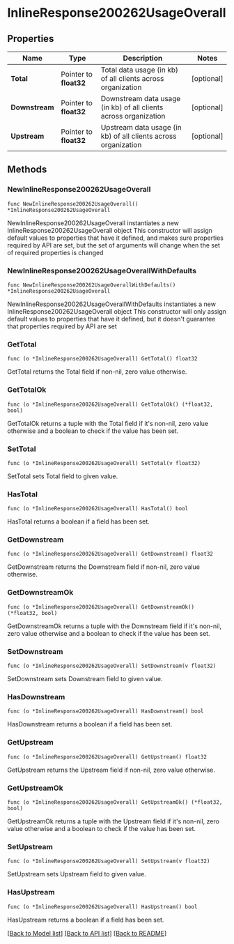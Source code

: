 # InlineResponse200262UsageOverall

## Properties

Name | Type | Description | Notes
------------ | ------------- | ------------- | -------------
**Total** | Pointer to **float32** | Total data usage (in kb) of all clients across organization | [optional] 
**Downstream** | Pointer to **float32** | Downstream data usage (in kb) of all clients across organization | [optional] 
**Upstream** | Pointer to **float32** | Upstream data usage (in kb) of all clients across organization | [optional] 

## Methods

### NewInlineResponse200262UsageOverall

`func NewInlineResponse200262UsageOverall() *InlineResponse200262UsageOverall`

NewInlineResponse200262UsageOverall instantiates a new InlineResponse200262UsageOverall object
This constructor will assign default values to properties that have it defined,
and makes sure properties required by API are set, but the set of arguments
will change when the set of required properties is changed

### NewInlineResponse200262UsageOverallWithDefaults

`func NewInlineResponse200262UsageOverallWithDefaults() *InlineResponse200262UsageOverall`

NewInlineResponse200262UsageOverallWithDefaults instantiates a new InlineResponse200262UsageOverall object
This constructor will only assign default values to properties that have it defined,
but it doesn't guarantee that properties required by API are set

### GetTotal

`func (o *InlineResponse200262UsageOverall) GetTotal() float32`

GetTotal returns the Total field if non-nil, zero value otherwise.

### GetTotalOk

`func (o *InlineResponse200262UsageOverall) GetTotalOk() (*float32, bool)`

GetTotalOk returns a tuple with the Total field if it's non-nil, zero value otherwise
and a boolean to check if the value has been set.

### SetTotal

`func (o *InlineResponse200262UsageOverall) SetTotal(v float32)`

SetTotal sets Total field to given value.

### HasTotal

`func (o *InlineResponse200262UsageOverall) HasTotal() bool`

HasTotal returns a boolean if a field has been set.

### GetDownstream

`func (o *InlineResponse200262UsageOverall) GetDownstream() float32`

GetDownstream returns the Downstream field if non-nil, zero value otherwise.

### GetDownstreamOk

`func (o *InlineResponse200262UsageOverall) GetDownstreamOk() (*float32, bool)`

GetDownstreamOk returns a tuple with the Downstream field if it's non-nil, zero value otherwise
and a boolean to check if the value has been set.

### SetDownstream

`func (o *InlineResponse200262UsageOverall) SetDownstream(v float32)`

SetDownstream sets Downstream field to given value.

### HasDownstream

`func (o *InlineResponse200262UsageOverall) HasDownstream() bool`

HasDownstream returns a boolean if a field has been set.

### GetUpstream

`func (o *InlineResponse200262UsageOverall) GetUpstream() float32`

GetUpstream returns the Upstream field if non-nil, zero value otherwise.

### GetUpstreamOk

`func (o *InlineResponse200262UsageOverall) GetUpstreamOk() (*float32, bool)`

GetUpstreamOk returns a tuple with the Upstream field if it's non-nil, zero value otherwise
and a boolean to check if the value has been set.

### SetUpstream

`func (o *InlineResponse200262UsageOverall) SetUpstream(v float32)`

SetUpstream sets Upstream field to given value.

### HasUpstream

`func (o *InlineResponse200262UsageOverall) HasUpstream() bool`

HasUpstream returns a boolean if a field has been set.


[[Back to Model list]](../README.md#documentation-for-models) [[Back to API list]](../README.md#documentation-for-api-endpoints) [[Back to README]](../README.md)


